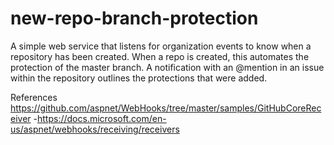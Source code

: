 # new-repo-branch-protection
A simple web service that listens for organization events to know when a repository has been created. When a repo is created, this automates the protection of the master branch. A notification with an @mention in an issue within the repository outlines the protections that were added.


References
https://github.com/aspnet/WebHooks/tree/master/samples/GitHubCoreReceiver
-https://docs.microsoft.com/en-us/aspnet/webhooks/receiving/receivers
